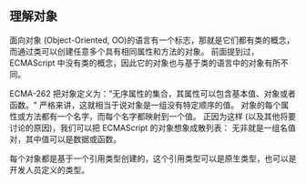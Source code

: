 ## 理解对象

面向对象 (Object-Oriented, OO)的语言有一个标志，那就是它们都有类的概念，
而通过类可以创建任意多个具有相同属性和方法的对象。
前面提到过，ECMAScript 中没有类的概念，因此它的对象也与基于类的语言中的对象有所不同。

ECMA-262 把对象定义为："无序属性的集合，其属性可以包含基本值、对象或者函数。"
严格来讲，这就相当于说对象是一组没有特定顺序的值。
对象的每个属性或方法都有一个名字，而每个名字都映射到一个值。
正因为这样 (以及其他将要讨论的原因)，我们可以把 ECMAScript 的对象想象成散列表：
无非就是一组名值对，其中值可以是数据或函数。

<red>每个对象都是基于一个引用类型创建的，这个引用类型可以是原生类型，也可以是开发人员定义的类型。</red>